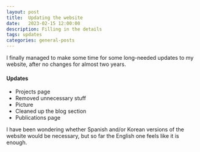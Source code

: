 ```yaml
---
layout: post
title:  Updating the website
date:   2023-02-15 12:00:00
description: Filling in the details
tags: updates
categories: general-posts
---
```

I finally managed to make some time for some long-needed updates to my website, after no changes for almost two years.

#### Updates
<ul>
    <li>Projects page</li>
    <li>Removed unnecessary stuff</li>
    <li>Picture</li>
    <li>Cleaned up the blog section</li>
    <li>Publications page</li>
</ul>

I have been wondering whether Spanish and/or Korean versions of the website would be necessary, but so far the English one feels like it is enough.



